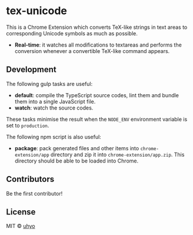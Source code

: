 # tex-unicode

<!-- [![NPM version][npm-image]][npm-url] [![Build Status][travis-image]][travis-url] [![Dependency Status][daviddm-image]][daviddm-url] -->

This is a Chrome Extension which converts TeX-like strings in text areas to corresponding Unicode symbols as much as possible.

- **Real-time**: it watches all modifications to textareas and performs the conversion whenever a convertible TeX-like command appears.

## Development
The following gulp tasks are useful:

- **default**: compile the TypeScript source codes, lint them and bundle them into a single JavaScript file.
- **watch**: watch the source codes.

These tasks minimise the result when the `NODE_ENV` environment variable is set to `production`.

The following npm script is also useful:

- **package**: pack generated files and other items into `chrome-extension/app` directory and zip it into `chrome-extension/app.zip`. This directory should be able to be loaded into Chrome.

## Contributors
Be the first contributor!

## License

MIT © [uhyo]()
